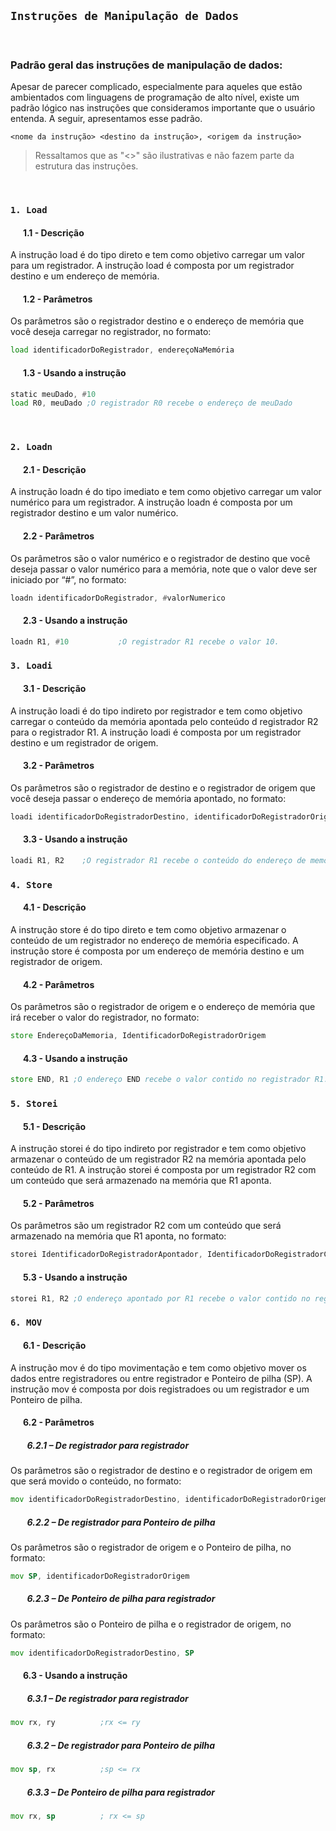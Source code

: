 ## **`Instruções de Manipulação de Dados`**

<br>

### **Padrão geral das instruções de manipulação de dados:**

Apesar de parecer complicado, especialmente para aqueles que estão ambientados com linguagens de programação de alto nível, existe um padrão lógico nas instruções que consideramos importante que o usuário entenda. A seguir, apresentamos esse padrão.

`<nome da instrução> <destino da instrução>, <origem da instrução>`


> Ressaltamos que as "<>" são ilustrativas e não fazem parte da estrutura das instruções. 


<br>


### **`1. Load`**

#### &nbsp; &nbsp; &nbsp; **1.1 - Descrição**
A instrução load é do tipo direto e tem como objetivo carregar um valor para um registrador. A instrução load é composta por um registrador destino e um endereço de memória.



#### &nbsp; &nbsp; &nbsp; **1.2 - Parâmetros**
Os parâmetros são o registrador destino e o endereço de memória que você deseja carregar no registrador, no formato:

```asm
load identificadorDoRegistrador, endereçoNaMemória
```


#### &nbsp; &nbsp; &nbsp; **1.3 - Usando a instrução**
```asm
static meuDado, #10
load R0, meuDado ;O registrador R0 recebe o endereço de meuDado
```
<br>



### **`2. Loadn`**

#### &nbsp; &nbsp; &nbsp; **2.1 - Descrição**
A instrução loadn é do tipo imediato e tem como objetivo carregar um valor numérico para um registrador. A instrução loadn é composta por um registrador destino e um valor numérico.
#### &nbsp; &nbsp; &nbsp; **2.2 - Parâmetros**
Os parâmetros são o valor numérico e o registrador de destino que você deseja passar o valor numérico para a memória, note que o valor deve ser iniciado por “#”, no formato:

```asm
loadn identificadorDoRegistrador, #valorNumerico
```
#### &nbsp; &nbsp; &nbsp; **2.3 - Usando a instrução**
```asm
loadn R1, #10 			;O registrador R1 recebe o valor 10.
```

### **`3. Loadi`**
#### &nbsp; &nbsp; &nbsp; **3.1 - Descrição**
A instrução loadi é do tipo indireto por registrador e tem como objetivo carregar o conteúdo da memória apontada pelo conteúdo d registrador R2 para o registrador R1. A instrução loadi é composta por um registrador destino e um registrador de origem. 
#### &nbsp; &nbsp; &nbsp; **3.2 - Parâmetros**
Os parâmetros são o registrador de destino e o registrador de origem que você deseja passar o endereço de memória apontado, no formato:
```asm
loadi identificadorDoRegistradorDestino, identificadorDoRegistradorOrigem
```
#### &nbsp; &nbsp; &nbsp; **3.3 - Usando a instrução**
```asm
loadi R1, R2 	;O registrador R1 recebe o conteúdo do endereço de memória apontado por R2.
```

### **`4. Store`**
#### &nbsp; &nbsp; &nbsp; **4.1 - Descrição**
A instrução store é do tipo direto e tem como objetivo armazenar o conteúdo de um registrador no endereço de memória especificado. A instrução store é composta por um endereço de memória destino e um registrador de origem. 
#### &nbsp; &nbsp; &nbsp; **4.2 - Parâmetros**
Os parâmetros são o registrador de origem e o endereço de memória que irá receber o valor do registrador, no formato:
```asm
store EndereçoDaMemoria, IdentificadorDoRegistradorOrigem
```
#### &nbsp; &nbsp; &nbsp; **4.3 - Usando a instrução**
```asm
store END, R1 ;O endereço END recebe o valor contido no registrador R1.
```

### **`5. Storei`**
#### &nbsp; &nbsp; &nbsp; **5.1 - Descrição**
A instrução storei é do tipo indireto por registrador e tem como objetivo armazenar o conteúdo de um registrador R2 na memória apontada pelo conteúdo de R1. A instrução storei é composta por um registrador R2 com um conteúdo que será armazenado na memória que R1 aponta. 
#### &nbsp; &nbsp; &nbsp; **5.2 - Parâmetros**
Os parâmetros são um registrador R2 com um conteúdo que será armazenado na memória que R1 aponta, no formato:
```asm
storei IdentificadorDoRegistradorApontador, IdentificadorDoRegistradorConteudo
```
#### &nbsp; &nbsp; &nbsp; **5.3 - Usando a instrução**
```asm
storei R1, R2 ;O endereço apontado por R1 recebe o valor contido no registrador R2.
```

### **`6. MOV`**
#### &nbsp; &nbsp; &nbsp; **6.1 - Descrição**
A instrução mov é do tipo movimentação e tem como objetivo mover os dados entre registradores ou entre registrador e Ponteiro de pilha (SP). A instrução mov é composta por dois registradoes ou um registrador e um Ponteiro de pilha. 
#### &nbsp; &nbsp; &nbsp; **6.2 - Parâmetros**
##### &nbsp; &nbsp; &nbsp; &nbsp; **6.2.1 – De registrador para registrador**
Os parâmetros são o registrador de destino e o registrador de origem em que será  movido o conteúdo, no formato:
```asm
mov identificadorDoRegistradorDestino, identificadorDoRegistradorOrigem
```
##### &nbsp; &nbsp; &nbsp; &nbsp; **6.2.2 – De registrador para Ponteiro de pilha**
Os parâmetros são o registrador de origem e o Ponteiro de pilha, no formato:
```asm
mov SP, identificadorDoRegistradorOrigem
```
##### &nbsp; &nbsp; &nbsp; &nbsp; **6.2.3 – De Ponteiro de pilha para registrador**
Os parâmetros são o Ponteiro de pilha e o registrador de origem, no formato:
```asm
mov identificadorDoRegistradorDestino, SP
```
#### &nbsp; &nbsp; &nbsp; **6.3 - Usando a instrução**
##### &nbsp; &nbsp; &nbsp; &nbsp; **6.3.1 – De registrador para registrador**
```asm	
mov rx, ry 			;rx <= ry
```
##### &nbsp; &nbsp; &nbsp; &nbsp; **6.3.2 – De registrador para Ponteiro de pilha**
```asm	
mov sp, rx 			;sp <= rx
```
##### &nbsp; &nbsp; &nbsp; &nbsp; **6.3.3 – De Ponteiro de pilha para registrador**
```asm	
mov rx, sp			; rx <= sp 
```

